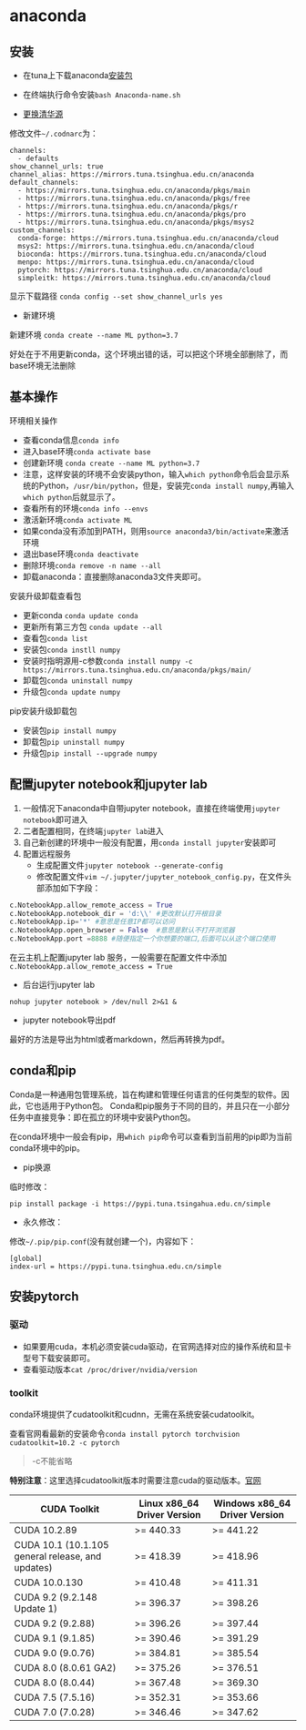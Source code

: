 # anaconda

## 安装

* 在tuna上下载anaconda[安装包](https://mirrors.tuna.tsinghua.edu.cn/anaconda/archive)

* 在终端执行命令安装`bash Anaconda-name.sh`

* [更换清华源](https://mirrors.tuna.tsinghua.edu.cn/help/anaconda/)

修改文件`~/.codnarc`为：

```
channels:
  - defaults
show_channel_urls: true
channel_alias: https://mirrors.tuna.tsinghua.edu.cn/anaconda
default_channels:
  - https://mirrors.tuna.tsinghua.edu.cn/anaconda/pkgs/main
  - https://mirrors.tuna.tsinghua.edu.cn/anaconda/pkgs/free
  - https://mirrors.tuna.tsinghua.edu.cn/anaconda/pkgs/r
  - https://mirrors.tuna.tsinghua.edu.cn/anaconda/pkgs/pro
  - https://mirrors.tuna.tsinghua.edu.cn/anaconda/pkgs/msys2
custom_channels:
  conda-forge: https://mirrors.tuna.tsinghua.edu.cn/anaconda/cloud
  msys2: https://mirrors.tuna.tsinghua.edu.cn/anaconda/cloud
  bioconda: https://mirrors.tuna.tsinghua.edu.cn/anaconda/cloud
  menpo: https://mirrors.tuna.tsinghua.edu.cn/anaconda/cloud
  pytorch: https://mirrors.tuna.tsinghua.edu.cn/anaconda/cloud
  simpleitk: https://mirrors.tuna.tsinghua.edu.cn/anaconda/cloud
```

显示下载路径
`conda config --set show_channel_urls yes`

* 新建环境

新建环境
`conda create --name ML python=3.7`

好处在于不用更新conda，这个环境出错的话，可以把这个环境全部删除了，而base环境无法删除

## 基本操作

环境相关操作

* 查看conda信息`conda info`
* 进入base环境`conda activate base`
* 创建新环境 `conda create --name ML python=3.7`
* 注意，这样安装的环境不会安装python，输入`which python`命令后会显示系统的Python，`/usr/bin/python`，但是，安装完`conda install numpy`,再输入`which python`后就显示了。
* 查看所有的环境`conda info --envs`
* 激活新环境`conda activate ML`
* 如果conda没有添加到PATH，则用`source anaconda3/bin/activate`来激活环境
* 退出base环境`conda deactivate`
* 删除环境`conda remove -n name --all`
* 卸载anaconda：直接删除anaconda3文件夹即可。

安装升级卸载查看包
* 更新conda `conda update conda`
* 更新所有第三方包 `conda update --all`
* 查看包`conda list`
* 安装包`conda instll numpy`
* 安装时指明源用-c参数`conda install numpy -c https://mirrors.tuna.tsinghua.edu.cn/anaconda/pkgs/main/`
* 卸载包`conda uninstall numpy`
* 升级包`conda update numpy`

pip安装升级卸载包
* 安装包`pip install numpy`
* 卸载包`pip uninstall numpy`
* 升级包`pip install --upgrade numpy`

## 配置jupyter notebook和jupyter lab

1. 一般情况下anaconda中自带jupyter notebook，直接在终端使用`jupyter notebook`即可进入
2. 二者配置相同，在终端`jupyter lab`进入
3. 自己新创建的环境中一般没有配置，用`conda install jupyter`安装即可
4. 配置远程服务
    * 生成配置文件`jupyter notebook --generate-config`
    * 修改配置文件`vim ~/.jupyter/jupyter_notebook_config.py`，在文件头部添加如下字段：

```python
c.NotebookApp.allow_remote_access = True
c.NotebookApp.notebook_dir = 'd:\\' #更改默认打开根目录
c.NotebookApp.ip='*' #意思是任意IP都可以访问
c.NotebookApp.open_browser = False  #意思是默认不打开浏览器
c.NotebookApp.port =8888 #随便指定一个你想要的端口,后面可以从这个端口使用
```

在云主机上配置jupyter lab 服务，一般需要在配置文件中添加
`c.NotebookApp.allow_remote_access = True`

* 后台运行jupyter lab

`nohup jupyter notebook > /dev/null 2>&1 &`

* jupyter notebook导出pdf

最好的方法是导出为html或者markdown，然后再转换为pdf。

## conda和pip

Conda是一种通用包管理系统，旨在构建和管理任何语言的任何类型的软件。因此，它也适用于Python包。
Conda和pip服务于不同的目的，并且只在一小部分任务中直接竞争：即在孤立的环境中安装Python包。

在conda环境中一般会有pip，用`which pip`命令可以查看到当前用的pip即为当前conda环境中的pip。

* pip换源

临时修改：

`pip install package -i https://pypi.tuna.tsingahua.edu.cn/simple`

* 永久修改：

修改` ~/.pip/pip.conf `(没有就创建一个)，内容如下：

```
[global]
index-url = https://pypi.tuna.tsinghua.edu.cn/simple
```

## 安装pytorch


### 驱动
* 如果要用cuda，本机必须安装cuda驱动，在官网选择对应的操作系统和显卡型号下载安装即可。
* 查看驱动版本`cat /proc/driver/nvidia/version`

### toolkit

conda环境提供了cudatoolkit和cudnn，无需在系统安装cudatoolkit。

查看官网看最新的安装命令`conda install pytorch torchvision cudatoolkit=10.2 -c pytorch`
> -c不能省略

**特别注意**：这里选择cudatoolkit版本时需要注意cuda的驱动版本。[官网](https://docs.nvidia.com/cuda/cuda-toolkit-release-notes/index.html)

| CUDA Toolkit                                      | Linux x86_64 Driver Version | Windows x86_64 Driver Version |
| ------------------------------------------------- | --------------------------- | ----------------------------- |
| CUDA 10.2.89                                      | >= 440.33                   | >= 441.22                     |
| CUDA 10.1 (10.1.105 general release, and updates) | >= 418.39                   | >= 418.96                     |
| CUDA 10.0.130                                     | >= 410.48                   | >= 411.31                     |
| CUDA 9.2 (9.2.148 Update 1)                       | >= 396.37                   | >= 398.26                     |
| CUDA 9.2 (9.2.88)                                 | >= 396.26                   | >= 397.44                     |
| CUDA 9.1 (9.1.85)                                 | >= 390.46                   | >= 391.29                     |
| CUDA 9.0 (9.0.76)                                 | >= 384.81                   | >= 385.54                     |
| CUDA 8.0 (8.0.61 GA2)                             | >= 375.26                   | >= 376.51                     |
| CUDA 8.0 (8.0.44)                                 | >= 367.48                   | >= 369.30                     |
| CUDA 7.5 (7.5.16)                                 | >= 352.31                   | >= 353.66                     |
| CUDA 7.0 (7.0.28)                                 | >= 346.46                   | >= 347.62                     |
